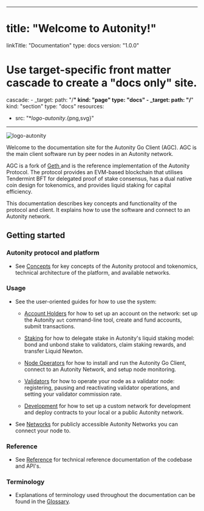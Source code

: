 
---
# title: "Welcome to Autonity!"
linkTitle: "Documentation"
type: docs
version: "1.0.0"

# Use target-specific front matter cascade to create a "docs only" site.
cascade:
    - _target:
        path: "/**"
        kind: "page"
      type: "docs"
    - _target:
        path: "/**"
        kind: "section"
      type: "docs"
resources:
- src: "**logo-autonity*.{png,svg}"
---

![logo-autonity](/logo-autonity.svg)

Welcome to the documentation site for the Autonity Go Client (AGC). AGC is the main client software run by peer nodes in an Autonity network. 

AGC is a fork of [Geth <i class='fas fa-external-link-alt'></i>](https://geth.ethereum.org/) and is the reference implementation of the Autonity Protocol. The protocol provides an EVM-based blockchain that utilises Tendermint BFT for delegated proof of stake consensus, has a dual native coin design for tokenomics, and provides liquid staking for capital efficiency.

This documentation describes key concepts and functionality of the protocol and client. It explains how to use the software and connect to an Autonity network.

## Getting started

### Autonity protocol and platform

- See [Concepts](/concepts/) for key concepts of the Autonity protocol and tokenomics, technical architecture of the platform, and available networks.

### Usage

- See the user-oriented guides for how to use the system:

  - [Account Holders](/account-holders/) for how to set up an account on the network: set up the Autonity `aut` command-line tool, create and fund accounts, submit transactions.
  
  - [Staking](/delegators/) for how to delegate stake in Autonity's liquid staking model: bond and unbond stake to validators, claim staking rewards, and transfer Liquid Newton.

  - [Node Operators](/node-operators/) for how to install and run the Autonity Go Client, connect to an Autonity Network, and setup node monitoring.

  - [Validators](/validators/) for how to operate your node as a validator node: registering, pausing and reactivating validator operations, and setting your validator commission rate.

  - [Development](/developer/) for how to set up a custom network for development and deploy contracts to your local or a public Autonity network.

- See [Networks](/networks/) for publicly accessible Autonity Networks you can connect your node to.

### Reference

- See [Reference](/reference/) for technical reference documentation of the codebase and API's.

### Terminology

- Explanations of terminology used throughout the documentation can be found in the [Glossary](/glossary/).
